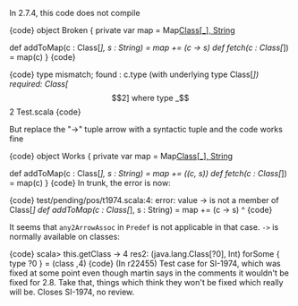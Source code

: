 In 2.7.4, this code does not compile

{code}
object Broken {
  private var map = Map[Class[_], String]()
  
  def addToMap(c : Class[_], s : String) = map += (c -> s)
  def fetch(c : Class[_]) = map(c)
}
{code}

{code}
type mismatch;
 found   : c.type (with underlying type Class[_])
 required: Class[_$$2] where type _$$2	Test.scala
{code}	

But replace the "->" tuple arrow with a syntactic tuple and the code works fine

{code}
object Works {
  private var map = Map[Class[_], String]()
  
  def addToMap(c : Class[_], s : String) = map += ((c, s))
  def fetch(c : Class[_]) = map(c)
}
{code}
In trunk, the error is now:

{code}
test/pending/pos/t1974.scala:4: error: value -> is not a member of Class[_]
  def addToMap(c : Class[_], s : String) = map += (c -> s)
                                                     ^
{code}

It seems that ``any2ArrowAssoc`` in ``Predef`` is not applicable in that case. ``->`` is normally available on classes:

{code}
scala> this.getClass -> 4
res2: (java.lang.Class[?0], Int) forSome { type ?0 } = (class ,4)
{code}
(In r22455) Test case for SI-1974, which was fixed at some point even though
martin says in the comments it wouldn't be fixed for 2.8.
Take that, things which think they won't be fixed which really
will be.  Closes SI-1974, no review.
